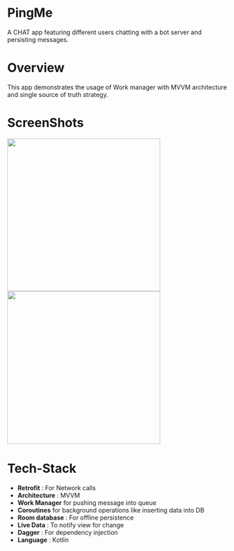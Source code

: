 # PingMe
A CHAT app featuring different users chatting with a bot server and persisting messages.


# Overview

This app demonstrates the usage of Work manager with MVVM architecture and single source of truth strategy.

# ScreenShots

<img src = "https://github.com/kanch231004/PingMe/blob/master/screenshots/Chat%20UI.jpg" width = 350 /> <img src = "https://github.com/kanch231004/PingMe/blob/master/screenshots/User%20Sessions.jpg" width = 350/>

# Tech-Stack

* __Retrofit__ : For Network calls
* __Architecture__ : MVVM
* __Work Manager__ for pushing message into queue
* __Coroutines__ for background operations like inserting data into DB
* __Room database__ : For offline persistence
* __Live Data__ : To notify view for change
* __Dagger__ : For dependency injection
* __Language__ : Kotlin


